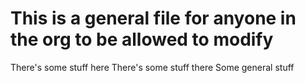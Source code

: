 # This is a general file for anyone in the org to be allowed to modify

There's some stuff here
There's some stuff there
Some general stuff